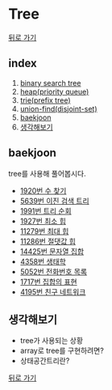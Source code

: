 # Tree

[뒤로 가기](https://github.com/nadarm/42-algorithm)

## index
1. [binary search tree](./binary_search_tree)
1. [heap(priority queue)](./heap)
1. [trie(prefix tree)](./trie)
1. [union-find(disjoint-set)](./union_find)
1. [baekjoon](#baekjoon)
1. [생각해보기](#생각해보기)

## baekjoon
tree를 사용해 풀어봅시다.
- [1920번 수 찾기](https://www.acmicpc.net/problem/1920)
- [5639번 이진 검색 트리](https://www.acmicpc.net/problem/5639)
- [1991번 트리 순회](https://www.acmicpc.net/problem/1991)
- [1927번 최소 힙](https://www.acmicpc.net/problem/1927)
- [11279번 최대 힙](https://www.acmicpc.net/problem/11279)
- [11286번 절댓값 힙](https://www.acmicpc.net/problem/11286)
- [14425번 문자열 집합](https://www.acmicpc.net/problem/14425)
- [4358번 생태학](https://www.acmicpc.net/problem/4358)
- [5052번 전화번호 목록](https://www.acmicpc.net/problem/5052)
- [1717번 집합의 표현](https://www.acmicpc.net/problem/1717)
- [4195번 친구 네트워크](https://www.acmicpc.net/problem/4195)


## 생각해보기
- tree가 사용되는 상황
- array로 tree를 구현하려면?
- 상태공간트리란?


[뒤로 가기](https://github.com/nadarm/42-algorithm)
